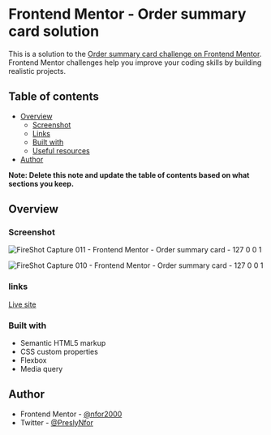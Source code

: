 # Frontend Mentor - Order summary card solution

This is a solution to the [Order summary card challenge on Frontend Mentor](https://www.frontendmentor.io/challenges/order-summary-component-QlPmajDUj). Frontend Mentor challenges help you improve your coding skills by building realistic projects. 

## Table of contents

- [Overview](#overview)
  - [Screenshot](#screenshot)
  - [Links](#links)
  - [Built with](#built-with)
  - [Useful resources](#useful-resources)
- [Author](#author)

**Note: Delete this note and update the table of contents based on what sections you keep.**

## Overview



### Screenshot

![FireShot Capture 011 - Frontend Mentor - Order summary card - 127 0 0 1](https://user-images.githubusercontent.com/124421807/220206121-d394bd1a-ea86-4c30-94e9-94085b34e354.png)


![FireShot Capture 010 - Frontend Mentor - Order summary card - 127 0 0 1](https://user-images.githubusercontent.com/124421807/220206134-82a13443-c2e8-4c39-9704-43fd03d281b3.png)

### links
 [Live site](https://nfor2000.github.io/Order-summary-card-challenge/)
### Built with


- Semantic HTML5 markup
- CSS custom properties
- Flexbox
- Media query


## Author

- Frontend Mentor - [@nfor2000](https://www.frontendmentor.io/profile/nfor2000)
- Twitter - [@PreslyNfor](https://www.twitter.com/PreslyNfor)


